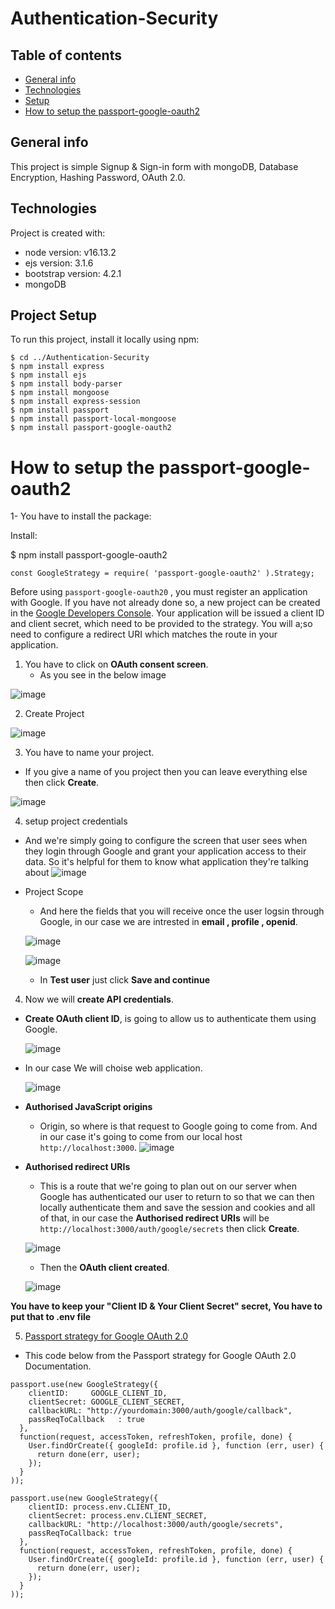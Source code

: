 # Authentication-Security


## Table of contents
* [General info](#general-info)
* [Technologies](#technologies)
* [Setup](#Project-setup)
* [How to setup the passport-google-oauth2](#How-to-setup-the-passport-google-oauth2)

## General info
This project is simple Signup &amp; Sign-in form with mongoDB, Database Encryption, Hashing Password, OAuth 2.0.
	
## Technologies
Project is created with:
* node version: v16.13.2
* ejs version: 3.1.6
* bootstrap version: 4.2.1
* mongoDB
	
## Project Setup
To run this project, install it locally using npm:

```
$ cd ../Authentication-Security
$ npm install express
$ npm install ejs
$ npm install body-parser
$ npm install mongoose
$ npm install express-session
$ npm install passport
$ npm install passport-local-mongoose
$ npm install passport-google-oauth2
```






# How to setup the passport-google-oauth2

1- You have to install the package:

Install:

$ npm install passport-google-oauth2

```
const GoogleStrategy = require( 'passport-google-oauth2' ).Strategy;
```


Before using `passport-google-oauth20` , you must register an application with Google. If you have not already done so, a new project can be created in the [Google Developers Console](https://console.cloud.google.com/projectselector2/apis/dashboard?pli=1&supportedpurview=project). Your application will be issued a client ID and client secret, which need to be provided to the strategy. You will a;so need to configure a redirect URI which matches the route in your application.



1. You have to click on **OAuth consent screen**.
   - As you see in the below image
 
![image](https://user-images.githubusercontent.com/51037193/149899463-dc51cdce-9201-440c-b458-64893d54b35f.png)


2. Create Project

![image](https://user-images.githubusercontent.com/51037193/149900070-96479cec-bd78-42bd-9a7d-4aad185e37ac.png)



3. You have to name your project.
 - If you give a name of you project then you can leave everything else then click **Create**.
  
![image](https://user-images.githubusercontent.com/51037193/149900877-7686bbde-f9bc-414c-ab3b-aac6bad35db4.png)


4. setup project credentials
 - And we're simply going to configure the screen that user sees when they login through Google and grant your application access to their data. So it's helpful for them to know what application they're talking about
  ![image](https://user-images.githubusercontent.com/51037193/149902630-a62438ac-53bc-4674-bb07-c8fb71ffe972.png)
  
 - Project Scope
    - And here the fields that you will receive once the user logsin through Google, in our case we are intrested in **email , profile , openid**.
  
    
   ![image](https://user-images.githubusercontent.com/51037193/149904271-acacda06-9e9b-4cfc-9dda-0a57357c523b.png)

   ![image](https://user-images.githubusercontent.com/51037193/149905687-a2effbcb-7b78-4a43-ba70-2795c8e23349.png)
   
   
   - In **Test user** just click **Save and continue**







4. Now we will **create API credentials**.
 - **Create OAuth client ID**, is going to allow us to authenticate them using Google.
 
 
   ![image](https://user-images.githubusercontent.com/51037193/149926712-f5a23282-388f-4a06-b12d-d3af964e9277.png)



 - In our case We will choise web application.
 
   ![image](https://user-images.githubusercontent.com/51037193/149927279-ac4abb3e-a6a3-4dd5-beb1-474c5330f232.png)


 - **Authorised JavaScript origins**
   - Origin, so where is that request to Google going to come from. And in our case it's going to come from our local host `http://localhost:3000`.
     ![image](https://user-images.githubusercontent.com/51037193/149928580-485aee40-8d6e-4b1e-a4f0-94e425afe259.png)

 - **Authorised redirect URIs** 
   - This is a route that we're going to plan out on our server when Google has authenticated our user to return to so that we can then locally authenticate them and save the session and cookies and all of that, in our case the **Authorised redirect URIs** will be `http://localhost:3000/auth/google/secrets` then click **Create**.
   
   ![image](https://user-images.githubusercontent.com/51037193/149929793-7002f3f8-d579-4998-b0aa-8c1eba3a8d89.png)
   
   - Then the **OAuth client created**.
   
   ![image](https://user-images.githubusercontent.com/51037193/149930460-95291478-797e-4c82-b962-05f132ce9a93.png)

**You have to keep your "Client ID & Your Client Secret" secret, You have to put that to .env file**







5. [Passport strategy for Google OAuth 2.0](http://www.passportjs.org/packages/passport-google-oauth2/)

 - This code below from the Passport strategy for Google OAuth 2.0 Documentation.
```
passport.use(new GoogleStrategy({
    clientID:     GOOGLE_CLIENT_ID,
    clientSecret: GOOGLE_CLIENT_SECRET,
    callbackURL: "http://yourdomain:3000/auth/google/callback",
    passReqToCallback   : true
  },
  function(request, accessToken, refreshToken, profile, done) {
    User.findOrCreate({ googleId: profile.id }, function (err, user) {
      return done(err, user);
    });
  }
));
```

```
passport.use(new GoogleStrategy({
    clientID: process.env.CLIENT_ID,
    clientSecret: process.env.CLIENT_SECRET,
    callbackURL: "http://localhost:3000/auth/google/secrets",
    passReqToCallback: true
  },
  function(request, accessToken, refreshToken, profile, done) {
    User.findOrCreate({ googleId: profile.id }, function (err, user) {
      return done(err, user);
    });
  }
));
```
